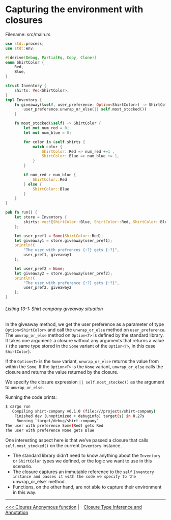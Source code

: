 # Capturing the environment with closures



Filename: src/main.rs

```rs
use std::process;
use std::env;

#[derive(Debug, PartialEq, Copy, Clone)]
enum ShirtColor {
    Red,
    Blue,
}

struct Inventory {
    shirts: Vec<ShirtColor>,
}
impl Inventory {
    fn giveaway(&self, user_preference: Option<ShirtColor>) -> ShirtColor {
        user_preference.unwrap_or_else(|| self.most_stocked())
    }

    fn most_stocked(&self) -> ShirtColor {
        let mut num_red = 0;
        let mut num_blue = 0;

        for color in &self.shirts {
            match color {
                ShirtColor::Red => num_red +=1 ,
                ShirtColor::Blue => num_blue += 1,
            }
        }

        if num_red > num_blue {
            ShirtColor::Red
        } else {
            ShirtColor::Blue
        }
    }
}

pub fn run() {
    let store = Inventory {
        shirts: vec![ShirtColor::Blue, ShirtColor::Red, ShirtColor::Blue]
    };

    let user_pref1 = Some(ShirtColor::Red);
    let giveaway1 = store.giveaway(user_pref1);
    println!(
        "The user with prefrences {:?} gets {:?}",
        user_pref1, giveaway1
    );

    let user_pref2 = None;
    let giveaway2 = store.giveaway(user_pref2);
    println!(
        "The user with preference {:?} gets {:?}",
        user_pref2, giveaway2
    );
}
```

###### Listing 13-1: Shirt company giveaway situation

In the giveaway method, we get the user preference as a parameter of type `Option<ShirtColor>` and call the `unwrap_or_else` method on `user_preference`. The `unwrap_or_else` method on `Option<T>` is defined by the standard library. It takes one argument: a closure without any arguments that returns a value `T` (the same type stored in the `Some` variant of the `Option<T>`, in this case `ShirtColor`). 

If the `Option<T>` is the `Some` variant, `unwrap_or_else` returns the value from within the `Some`. If the `Option<T>` is the `None` variant, `unwrap_or_else` calls the closure and returns the value returned by the closure.

We specify the closure expression `|| self.most_stocked()` as the argument to `unwrap_or_else`.


Running the code prints:

```bash
$ cargo run
   Compiling shirt-company v0.1.0 (file:///projects/shirt-company)
    Finished dev [unoptimized + debuginfo] target(s) in 0.27s
     Running `target/debug/shirt-company`
The user with preference Some(Red) gets Red
The user with preference None gets Blue
```

One interesting aspect here is that we’ve passed a closure that calls `self.most_stocked()` on the current `Inventory` instance. 
- The standard library didn’t need to know anything about the `Inventory` or `ShirtColor` types we defined, or the logic we want to use in this scenario. 
- The closure captures an immutable reference to the `self` `Inventory instance and passes it with the code we specify to the `unwrap_or_else` method. 
- Functions, on the other hand, are not able to capture their environment in this way.

----------

[<<< Cloures Anonymous function](README.md) | - [Closure Type Inference and Annotation](102-closure-type-inference-and-annotation.md)